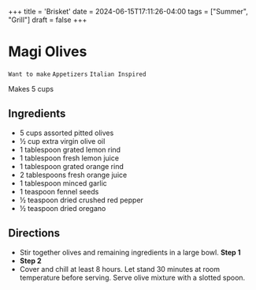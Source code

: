 +++
title = 'Brisket'
date = 2024-06-15T17:11:26-04:00
tags = ["Summer", "Grill"]
draft = false
+++
# Magi Olives

`Want to make` `Appetizers` `Italian Inspired`

Makes 5 cups

## **Ingredients**

- 5 cups assorted pitted olives 
- ½ cup extra virgin olive oil 
- 1 tablespoon grated lemon rind 
- 1 tablespoon fresh lemon juice 
- 1 tablespoon grated orange rind 
- 2 tablespoons fresh orange juice 
- 1 tablespoon minced garlic 
- 1 teaspoon fennel seeds 
- ½ teaspoon dried crushed red pepper 
- ½ teaspoon dried oregano

## **Directions**

- Stir together olives and remaining ingredients in a large bowl.
    **Step 1**
- **Step 2**
- Cover and chill at least 8 hours. Let stand 30 minutes at room temperature before serving. Serve olive mixture with a slotted spoon.
